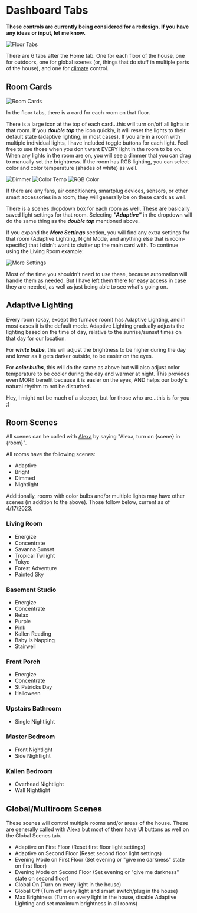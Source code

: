 # Dashboard Tabs

**These controls are currently being considered for a redesign. If you have any ideas or input, let me know.**

![Floor Tabs](/pics/roomtabs.png)

There are 6 tabs after the Home tab. One for each floor of the house, one for outdoors, one for global scenes (or, things that do stuff in multiple parts of the house), and one for [climate](/Climate) control.

## Room Cards

![Room Cards](/pics/roomcard.png)

In the floor tabs, there is a card for each room on that floor.

There is a large icon at the top of each card...this will turn on/off all lights in that room. If you ***double tap*** the icon quickly, it will reset the lights to their default state (adaptive lighting, in most cases). If you are in a room with multiple individual lights, I have included toggle buttons for each light. Feel free to use those when you don't want EVERY light in the room to be on. When any lights in the room are on, you will see a dimmer that you can drag to manually set the brightness. If the room has RGB lighting, you can select color and color temperature (shades of white) as well.

![Dimmer](/pics/dimmer.png)
![Color Temp](/pics/colortemp.png)
![RGB Color](/pics/rgb.png)

If there are any fans, air conditioners, smartplug devices, sensors, or other smart accessories in a room, they will generally be on these cards as well.

There is a scenes dropdown box for each room as well. These are basically saved light settings for that room. Selecting ***"Adaptive"*** in the dropdown will do the same thing as the ***double tap*** mentioned above.

If you expand the ***More Settings*** section, you will find any extra settings for that room (Adaptive Lighting, Night Mode, and anything else that is room-specific) that I didn't want to clutter up the main card with. To continue using the Living Room example:

![More Settings](/pics/more_settings.png)

Most of the time you shouldn't need to use these, because automation will handle them as needed. But I have left them there for easy access in case they are needed, as well as just being able to see what's going on.

## Adaptive Lighting

Every room (okay, except the furnace room) has Adaptive Lighting, and in most cases it is the default mode. Adaptive Lighting gradually adjusts the lighting based on the time of day, relative to the sunrise/sunset times on that day for our location.

For ***white bulbs***, this will adjust the brightness to be higher during the day and lower as it gets darker outside, to be easier on the eyes.

For ***color bulbs***, this will do the same as above but will also adjust color temperature to be cooler during the day and warmer at night. This provides even MORE benefit because it is easier on the eyes, AND helps our body's natural rhythm to not be disturbed.

Hey, I might not be much of a sleeper, but for those who are...this is for you ;)

## Room Scenes

All scenes can be called with [Alexa](/Alexa#lighting) by saying "Alexa, turn on {scene} in {room}".

All rooms have the following scenes:

- Adaptive
- Bright
- Dimmed
- Nightlight

Additionally, rooms with color bulbs and/or multiple lights may have other scenes (in addition to the above). Those follow below, current as of 4/17/2023.

### Living Room

- Energize
- Concentrate
- Savanna Sunset
- Tropical Twilight
- Tokyo
- Forest Adventure
- Painted Sky

### Basement Studio

- Energize
- Concentrate
- Relax
- Purple
- Pink
- Kallen Reading
- Baby Is Napping
- Stairwell

### Front Porch

- Energize
- Concentrate
- St Patricks Day
- Halloween

### Upstairs Bathroom

- Single Nightlight

### Master Bedroom

- Front Nightlight
- Side Nightlight

### Kallen Bedroom

- Overhead Nightlight
- Wall Nightlight

## Global/Multiroom Scenes

These scenes will control multiple rooms and/or areas of the house. These are generally called with [Alexa](/Alexa#lighting) but most of them have UI buttons as well on the Global Scenes tab.

- Adaptive on First Floor (Reset first floor light settings)
- Adaptive on Second Floor (Reset second floor light settings)
- Evening Mode on First Floor (Set evening or "give me darkness" state on first floor)
- Evening Mode on Second Floor (Set evening or "give me darkness" state on second floor)
- Global On (Turn on every light in the house)
- Global Off (Turn off every light and smart switch/plug in the house)
- Max Brightness (Turn on every light in the house, disable Adaptive Lighting and set maximum brightness in all rooms)
